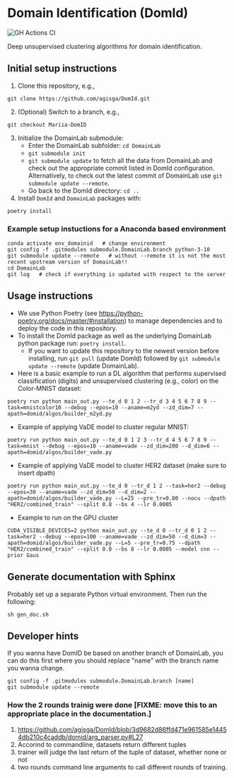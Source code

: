 # Domain Identification (DomId)

![GH Actions CI ](https://github.com/agisga/DomId/actions/workflows/ci.yml/badge.svg)

Deep unsupervised clustering algorithms for domain identification.

## Initial setup instructions
1. Clone this repository, e.g.,
```
git clone https://github.com/agisga/DomId.git
```
2. (Optional) Switch to a branch, e.g.,
```
git checkout Mariia-DomID
```
3. Initialize the DomainLab submodule:
    - Enter the DomainLab subfolder: `cd DomainLab`
    - `git submodule init`
    - `git submodule update` to fetch all the data from DomainLab and check out the appropriate commit listed in DomId configuration. Alternatively, to check out the latest commit of DomainLab use `git submodule update --remote`.
    - Go back to the DomId directory: `cd ..`
4. Install `DomId` and `DomainLab` packages with:
```
poetry install
```

### Example setup instuctions for a Anaconda based environment

```
conda activate env_domainid   # change environment
git config -f .gitmodules submodule.DomainLab.branch python-3-10
git submodule update --remote   # without --remote it is not the most recent upstream version of DomainLab!!
cd DomainLab
git log   # check if everything is updated with respect to the server
```

## Usage instructions

- We use Python Poetry (see <https://python-poetry.org/docs/master/#installation>) to manage dependencies and to deploy the code in this repository.
- To install the DomId package as well as the underlying DomainLab python package run: `poetry install`.
    - If you want to update this repository to the newest version before installing, run `git pull` (update DomId) followed by `git submodule update --remote` (update DomainLab). 
- Here is a basic example to run a DL algorithm that performs supervised classification (digits) and unsupervised clustering (e.g., color) on the Color-MNIST dataset:
```
poetry run python main_out.py --te_d 0 1 2 --tr_d 3 4 5 6 7 8 9 --task=mnistcolor10 --debug --epos=10 --aname=m2yd --zd_dim=7 --apath=domid/algos/builder_m2yd.py
```
- Example of applying VaDE model to cluster regular MNIST:
```
poetry run python main_out.py --te_d 0 1 2 3 --tr_d 4 5 6 7 8 9 --task=mnist --debug --epos=10 --aname=vade --zd_dim=200 --d_dim=6 --apath=domid/algos/builder_vade.py
```

- Example of applying VaDE model to cluster HER2 dataset (make sure to insert dpath)
```
poetry run python main_out.py --te_d 0 --tr_d 1 2 --task=her2 --debug --epos=30 --aname=vade --zd_dim=50 --d_dim=2 --apath=domid/algos/builder_vade.py --L=25 --pre_tr=0.80 --nocu --dpath "HER2/combined_train" --split 0.8 --bs 4 --lr 0.0005
```

- Example to run on the GPU cluster
```
CUDA_VISIBLE_DEVICES=2 python main_out.py --te_d 0 --tr_d 0 1 2 --task=her2 --debug --epos=100 --aname=vade --zd_dim=50 --d_dim=3 --apath=domid/algos/builder_vade.py --L=5 --pre_tr=0.75 --dpath "HER2/combined_train" --split 0.8 --bs 8 --lr 0.0005 --model cnn --prior Gaus
```

## Generate documentation with Sphinx

Probably set up a separate Python virtual environment. Then run the following:

```
sh gen_doc.sh
```

## Developer hints

If you wanna have DomID be based on another branch of DomainLab, you can do this first where you should replace "name" with the branch name you wanna change.

```
git config -f .gitmodules submodule.DomainLab.branch [name]
git submodule update --remote
```

### How the 2 rounds trainig were done [FIXME: move this to an appropriate place in the documentation.]

1. https://github.com/agisga/DomId/blob/3d9682d86ffd471e961585e14454db210c4caddb/domid/arg_parser.py#L27
2. Accorind to commandline, datasets return different tuples
3. trainer will judge the last return of the tuple of dataset, whether none or not
4. two rounds command line arguments to call different rounds of training. 

